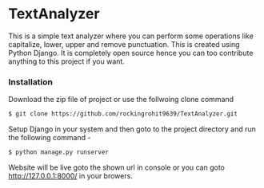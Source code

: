 # TextAnalyzer
This is a simple text analyzer where you can perform some operations like capitalize, lower, upper and remove punctuation. This is created using Python Django. It is completely open source hence you can too contribute anything to this project if you want.

### Installation

Download the zip file of project or use the follwoing clone command
```sh
$ git clone https://github.com/rockingrohit9639/TextAnalyzer.git

```
Setup Django in your system and then goto to the project directory and run the following command -

```sh
$ python manage.py runserver 
```
Website will be live goto the shown url in console or you can goto http://127.0.0.1:8000/ in your browers.
